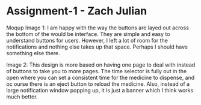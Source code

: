 # Assignment-1 - Zach Julian
Moqup
Image 1: I am happy with the way the buttons are layed out across the bottom of the would be interface. They are simple and easy to understand buttons for users. However, I left a lot of room for the notifications and nothing else takes up that space. Perhaps I should have something else there.

Image 2: This design is more based on having one page to deal with instead of buttons to take you to more pages. The time selector is fully out in the open where you can set a consistent time for the medicine to dispense, and oc ourse there is an eject button to reload the medicine. Also, instead of a large notification window popping up, it is just a banner which I think works much better.
